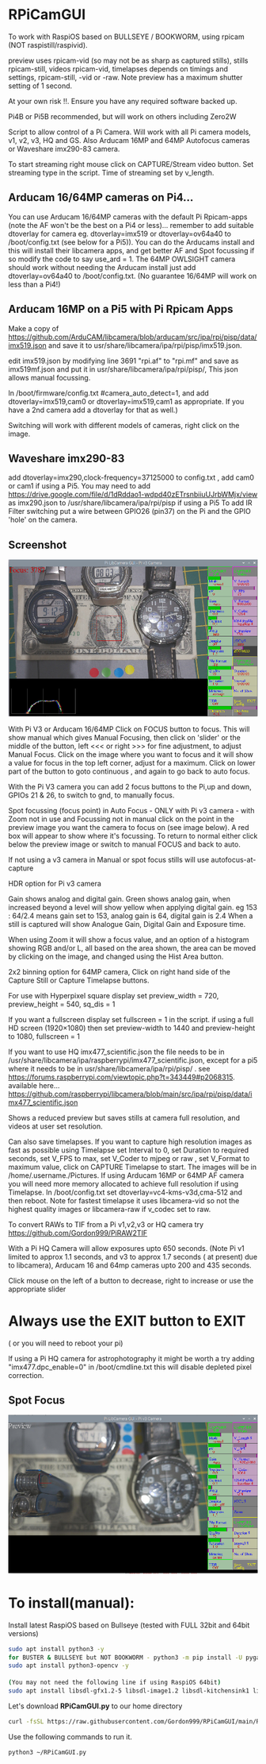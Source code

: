 # RPiCamGUI

To work with RaspiOS based on BULLSEYE / BOOKWORM, using rpicam (NOT raspistill/raspivid).

preview uses rpicam-vid (so may not be as sharp as captured stills), stills rpicam-still, videos rpicam-vid, timelapses depends on timings and settings, rpicam-still, -vid or -raw. Note preview has a maximum shutter setting of 1 second.

At your own risk !!. Ensure you have any required software backed up.

Pi4B or Pi5B recommended, but will work on others including Zero2W

Script to allow control of a Pi Camera. Will work with all Pi camera models, v1, v2, v3, HQ and GS. Also Arducam 16MP and 64MP Autofocus cameras or Waveshare imx290-83 camera. 

To start streaming right mouse click on CAPTURE/Stream video button. Set streaming type in the script. 
Time of streaming set by v_length.

## Arducam 16/64MP cameras on Pi4...

You can use Arducam 16/64MP cameras with the default Pi Rpicam-apps (note the AF won't be the best on a Pi4 or less)... remember to add suitable dtoverlay for camera eg. dtoverlay=imx519 or dtoverlay=ov64a40 to /boot/config.txt (see below for a Pi5)). You can do the Arducams install and this will install their libcamera apps, and get better AF and Spot focussing if so modify the code to say use_ard = 1. The 64MP OWLSIGHT camera should work without needing the Arducam install just add dtoverlay=ov64a40 to /boot/config.txt. (No guarantee 16/64MP will work on less than a Pi4!)

## Arducam 16MP on a Pi5 with Pi Rpicam Apps

Make a copy of https://github.com/ArduCAM/libcamera/blob/arducam/src/ipa/rpi/pisp/data/imx519.json and save it to usr/share/libcamera/ipa/rpi/pisp/imx519.json.

edit imx519.json by modifying line 3691 "rpi.af" to "rpi.mf" and save as imx519mf.json and put it in usr/share/libcamera/ipa/rpi/pisp/, This json allows manual focussing.

ln /boot/firmware/config.txt #camera_auto_detect=1, and add dtoverlay=imx519,cam0 or dtoverlay=imx519,cam1 as appropriate. If you have a 2nd camera add a dtoverlay for that as well.)

Switching will work with different models of cameras, right click on the image.

## Waveshare imx290-83
add dtoverlay=imx290,clock-frequency=37125000 to config.txt , add cam0 or cam1 if using a Pi5.
You may need to add https://drive.google.com/file/d/1dRddao1-wdpd40zETrsnbiiuUJrbWMjx/view as imx290.json to /usr/share/libcamera/ipa/rpi/pisp if using a Pi5
To add IR Filter switching put a wire between GPIO26 (pin37) on the Pi and the GPIO 'hole' on the camera.

## Screenshot

![screenshot](screenshot.jpg)

With Pi V3 or Arducam 16/64MP Click on FOCUS button to focus. This will show manual which gives Manual Focusing, then click on 'slider' or the middle of the button, left <<< or right >>> for fine adjustment, to adjust Manual Focus. Click on the image where you want to focus and it will show a value for focus in the top left corner, adjust for a maximum. Click on lower part of the button to goto continuous , and again to go back to auto focus.

With the Pi V3 camera you can add 2 focus buttons to the Pi,up and down, GPIOs 21 & 26, to switch to gnd, to manually focus.

Spot focussing (focus point) in Auto Focus - ONLY with Pi v3 camera - with Zoom not in use and Focussing not in manual click on the point in the preview image you want the camera to focus on (see image below). A red box will appear to show where it's focussing. To return to normal either click below the preview image or switch to manual FOCUS and back to auto.

If not using a v3 camera in Manual or spot focus stills will use autofocus-at-capture

HDR option for Pi v3 camera

Gain shows analog and digital gain. Green shows analog gain, when increased beyond a level will show yellow when applying digital gain.
eg 153 : 64/2.4 means gain set to 153, analog gain is 64, digital gain is 2.4
When a still is captured will show Analogue Gain, Digital Gain and Exposure time.

When using Zoom it will show a focus value, and an option of a histogram showing RGB and/or L, all based on the area shown, the area can be moved by clicking on the image, and changed using the Hist Area button.

2x2 binning option for 64MP camera, Click on right hand side of the Capture Still or Capture Timelapse buttons. 

For use with Hyperpixel square display set preview_width  = 720, preview_height = 540, sq_dis = 1 

If you want a fullscreen display set fullscreen = 1 in the script. if using a full HD screen (1920×1080) then set preview-width to 1440 and preview-height to 1080, fullscreen = 1

lf you want to use HQ imx477_scientific.json the file needs to be in /usr/share/libcamera/ipa/raspberrypi/imx477_scientific.json, except for a pi5 where it needs to be in usr/share/libcamera/ipa/rpi/pisp/ . see https://forums.raspberrypi.com/viewtopic.php?t=343449#p2068315. available here... https://github.com/raspberrypi/libcamera/blob/main/src/ipa/rpi/pisp/data/imx477_scientific.json

Shows a reduced preview but saves stills at camera full resolution, and videos at user set resolution.

Can also save timelapses. If you want to capture high resolution images as fast as possible using Timelapse set Interval to 0, set Duration to required seconds, set V_FPS to max, set V_Coder to mjpeg or raw , set V_Format to maximum value, click on CAPTURE Timelapse to start. The images will be in /home/.username./Pictures. If using Arducam 16MP or 64MP AF camera you will need more memory allocated to achieve full resolution if using Timelapse. In /boot/config.txt set dtoverlay=vc4-kms-v3d,cma-512 and then reboot. Note for fastest timelapse it uses libcamera-vid so not the highest quality images or libcamera-raw if v_codec set to raw.

To convert RAWs to TIF from a Pi v1,v2,v3 or HQ camera try https://github.com/Gordon999/PiRAW2TIF

With a Pi HQ Camera will allow exposures upto 650 seconds. (Note Pi v1 limited to approx 1.1 seconds, and v3 to approx 1.7 seconds ( at present) due to libcamera), Arducam 16 and 64mp cameras upto 200 and 435 seconds.

Click mouse on the left of a button to decrease, right to increase or use the appropriate slider

 # Always use the EXIT button to EXIT
 ( or you will need to reboot your pi)
 
lf using a Pi HQ camera for astrophotography it might be worth a try adding "imx477.dpc_enable=0" in /boot/cmdline.txt this will disable depleted pixel correction. 

## Spot Focus

![spotfocus](spotfocus.jpg)

# To install(manual):

Install latest RaspiOS based on Bullseye (tested with FULL 32bit and 64bit versions)
```bash
sudo apt install python3 -y
for BUSTER & BULLSEYE but NOT BOOKWORM - python3 -m pip install -U pygame --user
sudo apt install python3-opencv -y

(You may not need the following line if using RaspiOS 64bit)
sudo apt install libsdl-gfx1.2-5 libsdl-image1.2 libsdl-kitchensink1 libsdl-mixer1.2 libsdl-sound1.2 libsdl-ttf2.0-0 libsdl1.2debian libsdl2-2.0-0 libsdl2-gfx-1.0-0 libsdl2-image-2.0-0 libsdl2-mixer-2.0-0 libsdl2-ttf-2.0-0 -y

```
Let's download **RPiCamGUI.py** to our home directory

```bash
curl -fsSL https://raw.githubusercontent.com/Gordon999/RPiCamGUI/main/RPiCamGUI.py -o ~/RPiCamGUI.py
```

Use the following commands to run it.
  
```bash
python3 ~/RPiCamGUI.py
```
